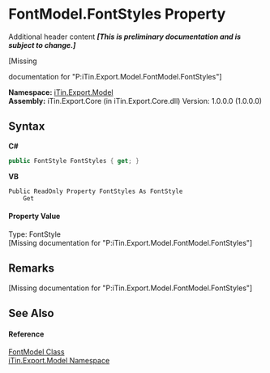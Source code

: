 # FontModel.FontStyles Property 
Additional header content _**\[This is preliminary documentation and is subject to change.\]**_

\[Missing <summary> documentation for "P:iTin.Export.Model.FontModel.FontStyles"\]

**Namespace:**&nbsp;<a href="ef57ffcc-e95e-b212-5a46-9aa6f5a3511f">iTin.Export.Model</a><br />**Assembly:**&nbsp;iTin.Export.Core (in iTin.Export.Core.dll) Version: 1.0.0.0 (1.0.0.0)

## Syntax

**C#**<br />
``` C#
public FontStyle FontStyles { get; }
```

**VB**<br />
``` VB
Public ReadOnly Property FontStyles As FontStyle
	Get
```


#### Property Value
Type: FontStyle<br />\[Missing <value> documentation for "P:iTin.Export.Model.FontModel.FontStyles"\]

## Remarks
\[Missing <remarks> documentation for "P:iTin.Export.Model.FontModel.FontStyles"\]

## See Also


#### Reference
<a href="f76e04fd-28ef-14a3-ac73-a21720926960">FontModel Class</a><br /><a href="ef57ffcc-e95e-b212-5a46-9aa6f5a3511f">iTin.Export.Model Namespace</a><br />